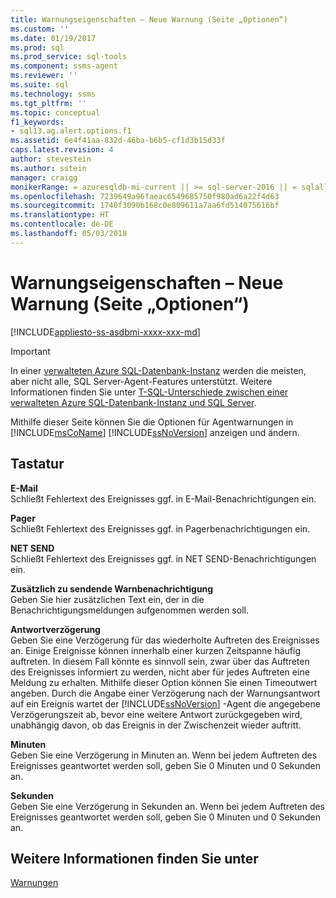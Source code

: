```yaml
---
title: Warnungseigenschaften – Neue Warnung (Seite „Optionen“)
ms.custom: ''
ms.date: 01/19/2017
ms.prod: sql
ms.prod_service: sql-tools
ms.component: ssms-agent
ms.reviewer: ''
ms.suite: sql
ms.technology: ssms
ms.tgt_pltfrm: ''
ms.topic: conceptual
f1_keywords:
- sql13.ag.alert.options.f1
ms.assetid: 6e4f41aa-832d-46ba-b6b5-cf1d3b15d33f
caps.latest.revision: 4
author: stevestein
ms.author: sstein
manager: craigg
monikerRange: = azuresqldb-mi-current || >= sql-server-2016 || = sqlallproducts-allversions
ms.openlocfilehash: 7239649a96faeac6549685750f980ad6a22f4d63
ms.sourcegitcommit: 1740f3090b168c0e809611a7aa6fd514075616bf
ms.translationtype: HT
ms.contentlocale: de-DE
ms.lasthandoff: 05/03/2018
---
```

# <a name="alert-properties---new-alert-options-page"></a>Warnungseigenschaften – Neue Warnung (Seite „Optionen“)
[!INCLUDE[appliesto-ss-asdbmi-xxxx-xxx-md](../../includes/appliesto-ss-asdbmi-xxxx-xxx-md.md)]

> [!IMPORTANT]  
> In einer [verwalteten Azure SQL-Datenbank-Instanz](https://docs.microsoft.com/azure/sql-database/sql-database-managed-instance) werden die meisten, aber nicht alle, SQL Server-Agent-Features unterstützt. Weitere Informationen finden Sie unter [T-SQL-Unterschiede zwischen einer verwalteten Azure SQL-Datenbank-Instanz und SQL Server](https://docs.microsoft.com/azure/sql-database/sql-database-managed-instance-transact-sql-information#sql-server-agent).

Mithilfe dieser Seite können Sie die Optionen für Agentwarnungen in [!INCLUDE[msCoName](../../includes/msconame_md.md)] [!INCLUDE[ssNoVersion](../../includes/ssnoversion_md.md)] anzeigen und ändern.  

## <a name="options"></a>Tastatur  
**E-Mail**  
Schließt Fehlertext des Ereignisses ggf. in E-Mail-Benachrichtigungen ein.  
  
**Pager**  
Schließt Fehlertext des Ereignisses ggf. in Pagerbenachrichtigungen ein.  
  
**NET SEND**  
Schließt Fehlertext des Ereignisses ggf. in NET SEND-Benachrichtigungen ein.  
  
**Zusätzlich zu sendende Warnbenachrichtigung**  
Geben Sie hier zusätzlichen Text ein, der in die Benachrichtigungsmeldungen aufgenommen werden soll.  
  
**Antwortverzögerung**  
Geben Sie eine Verzögerung für das wiederholte Auftreten des Ereignisses an. Einige Ereignisse können innerhalb einer kurzen Zeitspanne häufig auftreten. In diesem Fall könnte es sinnvoll sein, zwar über das Auftreten des Ereignisses informiert zu werden, nicht aber für jedes Auftreten eine Meldung zu erhalten. Mithilfe dieser Option können Sie einen Timeoutwert angeben. Durch die Angabe einer Verzögerung nach der Warnungsantwort auf ein Ereignis wartet der [!INCLUDE[ssNoVersion](../../includes/ssnoversion_md.md)] -Agent die angegebene Verzögerungszeit ab, bevor eine weitere Antwort zurückgegeben wird, unabhängig davon, ob das Ereignis in der Zwischenzeit wieder auftritt.  
  
**Minuten**  
Geben Sie eine Verzögerung in Minuten an. Wenn bei jedem Auftreten des Ereignisses geantwortet werden soll, geben Sie 0 Minuten und 0 Sekunden an.  
  
**Sekunden**  
Geben Sie eine Verzögerung in Sekunden an. Wenn bei jedem Auftreten des Ereignisses geantwortet werden soll, geben Sie 0 Minuten und 0 Sekunden an.  
  
## <a name="see-also"></a>Weitere Informationen finden Sie unter  
[Warnungen](../../ssms/agent/alerts.md)  
  
